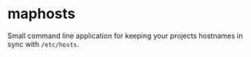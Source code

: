 maphosts
========

Small command line application for keeping your projects hostnames in sync with `/etc/hosts`.
